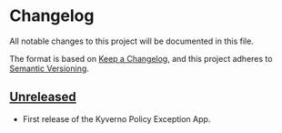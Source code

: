 # Changelog

All notable changes to this project will be documented in this file.

The format is based on [Keep a Changelog](https://keepachangelog.com/en/1.0.0/),
and this project adheres to [Semantic Versioning](https://semver.org/spec/v2.0.0.html).

## [Unreleased]

- First release of the Kyverno Policy Exception App. 

[Unreleased]: https://github.com/giantswarm/kyverno-policy-operator/tree/main
